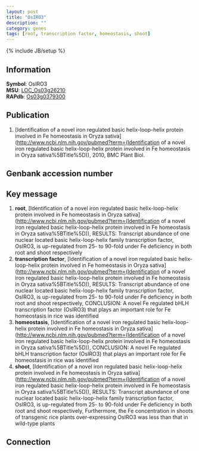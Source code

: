 ```yaml
---
layout: post
title: "OsIRO3"
description: ""
category: genes
tags: [root, transcription factor, homeostasis, shoot]
---
```

{% include JB/setup %}

## Information
__Symbol__: OsIRO3  
__MSU__: [LOC_Os03g26210](http://rice.plantbiology.msu.edu/cgi-bin/ORF_infopage.cgi?orf=LOC_Os03g26210)  
__RAPdb__: [Os03g0379300](http://rapdb.dna.affrc.go.jp/viewer/gbrowse_details/irgsp1?name=Os03g0379300)  

## Publication
1. [Identification of a novel iron regulated basic helix-loop-helix protein involved in Fe homeostasis in Oryza sativa](http://www.ncbi.nlm.nih.gov/pubmed?term=(Identification of a novel iron regulated basic helix-loop-helix protein involved in Fe homeostasis in Oryza sativa%5BTitle%5D)), 2010, BMC Plant Biol.

## Genbank accession number

## Key message
1. __root__, [Identification of a novel iron regulated basic helix-loop-helix protein involved in Fe homeostasis in Oryza sativa](http://www.ncbi.nlm.nih.gov/pubmed?term=(Identification of a novel iron regulated basic helix-loop-helix protein involved in Fe homeostasis in Oryza sativa%5BTitle%5D)),  RESULTS: Transcript abundance of one nuclear located basic helix-loop-helix family transcription factor, OsIRO3, is up-regulated from 25- to 90-fold under Fe deficiency in both root and shoot respectively
2. __transcription factor__, [Identification of a novel iron regulated basic helix-loop-helix protein involved in Fe homeostasis in Oryza sativa](http://www.ncbi.nlm.nih.gov/pubmed?term=(Identification of a novel iron regulated basic helix-loop-helix protein involved in Fe homeostasis in Oryza sativa%5BTitle%5D)),  RESULTS: Transcript abundance of one nuclear located basic helix-loop-helix family transcription factor, OsIRO3, is up-regulated from 25- to 90-fold under Fe deficiency in both root and shoot respectively, CONCLUSION: A novel Fe regulated bHLH transcription factor (OsIRO3) that plays an important role for Fe homeostasis in rice was identified
3. __homeostasis__, [Identification of a novel iron regulated basic helix-loop-helix protein involved in Fe homeostasis in Oryza sativa](http://www.ncbi.nlm.nih.gov/pubmed?term=(Identification of a novel iron regulated basic helix-loop-helix protein involved in Fe homeostasis in Oryza sativa%5BTitle%5D)),  CONCLUSION: A novel Fe regulated bHLH transcription factor (OsIRO3) that plays an important role for Fe homeostasis in rice was identified
4. __shoot__, [Identification of a novel iron regulated basic helix-loop-helix protein involved in Fe homeostasis in Oryza sativa](http://www.ncbi.nlm.nih.gov/pubmed?term=(Identification of a novel iron regulated basic helix-loop-helix protein involved in Fe homeostasis in Oryza sativa%5BTitle%5D)),  RESULTS: Transcript abundance of one nuclear located basic helix-loop-helix family transcription factor, OsIRO3, is up-regulated from 25- to 90-fold under Fe deficiency in both root and shoot respectively, Furthermore, the Fe concentration in shoots of transgenic rice plants over-expressing OsIRO3 was less than that in wild-type plants

## Connection


